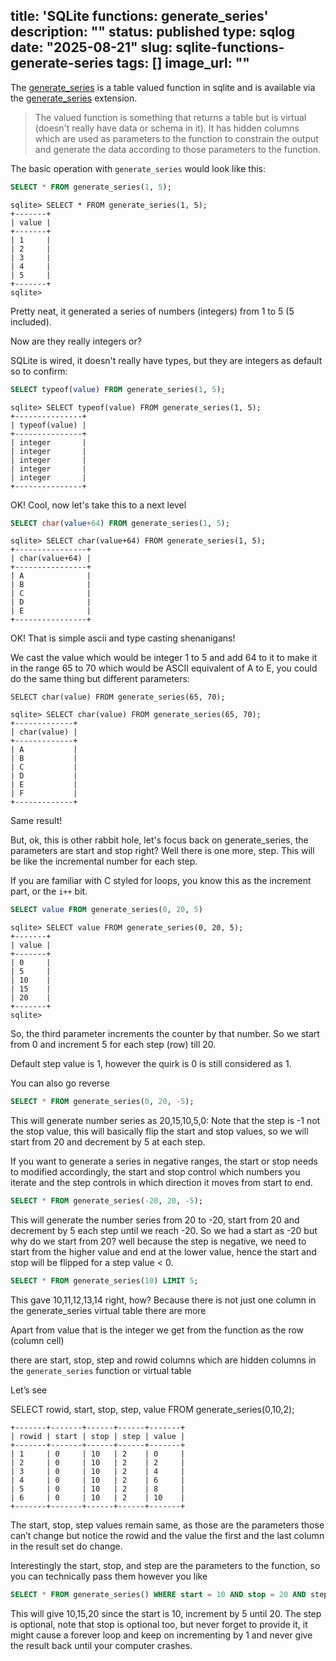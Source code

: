 title: 'SQLite functions: generate_series'
description: ""
status: published
type: sqlog
date: "2025-08-21"
slug: sqlite-functions-generate-series
tags: []
image_url: ""
---

The [generate_series](https://www.sqlite.org/series.html) is a table valued function in sqlite and is available via the [generate_series](https://sqlite.org/src/artifact?ci=trunk&filename=ext/misc/series.c) extension.

> The valued function is something that returns a table but is virtual (doesn't really have data or schema in it). It has hidden columns which are used as parameters to the function to constrain the output and generate the data according to those parameters to the function.

The basic operation with `generate_series` would look like this:

```sql
SELECT * FROM generate_series(1, 5);
```

```
sqlite> SELECT * FROM generate_series(1, 5);
+-------+
| value |
+-------+
| 1     |
| 2     |
| 3     |
| 4     |
| 5     |
+-------+
sqlite>
```

Pretty neat, it generated a series of numbers (integers) from 1 to 5 (5 included).

Now are they really integers or?

SQLite is wired, it doesn't really have types, but they are integers as default so to confirm:

```sql
SELECT typeof(value) FROM generate_series(1, 5);
```

```
sqlite> SELECT typeof(value) FROM generate_series(1, 5);
+---------------+
| typeof(value) |
+---------------+
| integer       |
| integer       |
| integer       |
| integer       |
| integer       |
+---------------+
```
OK! Cool, now let's take this to a next level

```sql
SELECT char(value+64) FROM generate_series(1, 5);
```

```
sqlite> SELECT char(value+64) FROM generate_series(1, 5);
+----------------+
| char(value+64) |
+----------------+
| A              |
| B              |
| C              |
| D              |
| E              |
+----------------+
```
OK! That is simple ascii and type casting shenanigans!

We cast the value which would be integer 1 to 5 and add 64 to it to make it in the range 65 to 70 which would be ASCII equivalent of A to E, you could do the same thing but different parameters:

```
SELECT char(value) FROM generate_series(65, 70);
```

```
sqlite> SELECT char(value) FROM generate_series(65, 70);
+-------------+
| char(value) |
+-------------+
| A           |
| B           |
| C           |
| D           |
| E           |
| F           |
+-------------+
```

Same result!

But, ok, this is other rabbit hole, let's focus back on generate_series, the parameters are start and stop right?
Well there is one more, step. This will be like the incremental number for each step.

If you are familiar with C styled for loops, you know this as the increment part, or the `i++` bit.

```sql
SELECT value FROM generate_series(0, 20, 5)
```

```
sqlite> SELECT value FROM generate_series(0, 20, 5);
+-------+
| value |
+-------+
| 0     |
| 5     |
| 10    |
| 15    |
| 20    |
+-------+
sqlite>
```
So, the third parameter increments the counter by that number. So we start from 0 and increment 5 for each step (row) till 20.

Default step value is 1, however the quirk is 0 is still considered as 1.

You can also go reverse

```sql
SELECT * FROM generate_series(0, 20, -5);
```

This will generate number series as 20,15,10,5,0: Note that the step is -1 not the stop value, this will basically flip the start and stop values, so we will start from 20 and decrement by 5 at each step.

If you want to generate a series in negative ranges, the start or stop needs to modified accordingly, the start and stop control which numbers you iterate and the step controls in which direction it moves from start to end.

```sql
SELECT * FROM generate_series(-20, 20, -5);
```

This will generate the number series from 20 to -20, start from 20 and decrement by 5 each step until we reach -20. So we had a start as -20 but why do we start from 20? well because the step is negative, we need to start from the higher value and end at the lower value, hence the start and stop will be flipped for a step value < 0. 

```sql
SELECT * FROM generate_series(10) LIMIT 5;
```

This gave 10,11,12,13,14 right, how? Because there is not just one column in the generate_series virtual table there are more

Apart from value that is the integer we get from the function as the row (column cell)

there are start, stop, step and rowid  columns which are hidden columns in the `generate_series` function or virtual table 

Let’s see

SELECT rowid, start, stop, step, value FROM generate_series(0,10,2);

```
+-------+-------+------+------+-------+
| rowid | start | stop | step | value |
+-------+-------+------+------+-------+
| 1     | 0     | 10   | 2    | 0     |
| 2     | 0     | 10   | 2    | 2     |
| 3     | 0     | 10   | 2    | 4     |
| 4     | 0     | 10   | 2    | 6     |
| 5     | 0     | 10   | 2    | 8     |
| 6     | 0     | 10   | 2    | 10    |
+-------+-------+------+------+-------+
```

The start, stop, step values remain same, as those are the parameters those can’t change but notice the rowid and the value the first and the last column in the result set do change.

Interestingly the start, stop, and step are the parameters to the function, so you can technically pass them however you like 

```sql
SELECT * FROM generate_series() WHERE start = 10 AND stop = 20 AND step = 5;
```
This will give 10,15,20 since the start is 10, increment by 5 until 20. The step is optional, note that stop is optional too, but never forget to provide it, it might cause a forever loop and keep on incrementing by 1 and never give the result back until your computer crashes.


